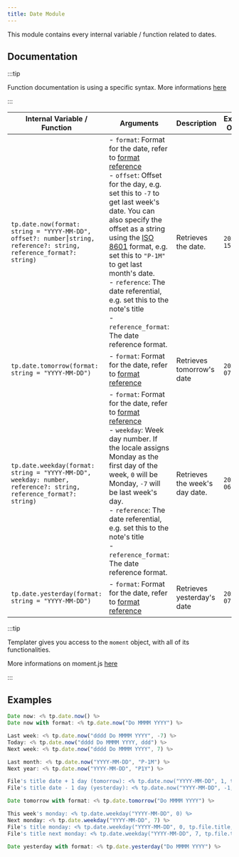 ```yaml
---
title: Date Module
---
```


This module contains every internal variable / function related to dates.

## Documentation

:::tip

Function documentation is using a specific syntax. More informations [here](../../syntax.md#function-documentation-syntax)

:::

| Internal Variable / Function                                 | Arguments                                                    | Description                    | Example Output |
| ------------------------------------------------------------ | ------------------------------------------------------------ | ------------------------------ | -------------- |
| `tp.date.now(format: string = "YYYY-MM-DD", offset?: number⎮string, reference?: string, reference_format?: string)` | - `format`: Format for the date, refer to [format reference](https://momentjs.com/docs/#/displaying/format/)<br />- `offset`: Offset for the day, e.g. set this to `-7` to get last week's date. You can also specify the offset as a string using the [ISO 8601](https://en.wikipedia.org/wiki/ISO_8601#Durations) format, e.g. set this to `"P-1M"` to get last month's date.<br />- `reference`: The date referential, e.g. set this to the note's title<br />- `reference_format`: The date reference format. | Retrieves the date.            | `2021-01-15`   |
| `tp.date.tomorrow(format: string = "YYYY-MM-DD")`            | - `format`: Format for the date, refer to [format reference](https://momentjs.com/docs/#/displaying/format/) | Retrieves tomorrow's date      | `2020-11-07`   |
| `tp.date.weekday(format: string = "YYYY-MM-DD", weekday: number, reference?: string, reference_format?: string)` | - `format`: Format for the date, refer to [format reference](https://momentjs.com/docs/#/displaying/format/)<br />- `weekday`: Week day number. If the locale assigns Monday as the first day of the week, `0` will be Monday, `-7` will be last week's day.<br />- `reference`: The date referential, e.g. set this to the note's title<br />- `reference_format`: The date reference format. | Retrieves the week's day date. | `2021-04-06`   |
| `tp.date.yesterday(format: string = "YYYY-MM-DD")`           | - `format`: Format for the date, refer to [format reference](https://momentjs.com/docs/#/displaying/format/) | Retrieves yesterday's date     | `2020-11-07`   |

:::tip

Templater gives you access to the `moment` object, with all of its functionalities.

More informations on moment.js [here](https://momentjs.com/docs/#/displaying/)

:::

## Examples

```javascript
Date now: <% tp.date.now() %>
Date now with format: <% tp.date.now("Do MMMM YYYY") %>

Last week: <% tp.date.now("dddd Do MMMM YYYY", -7) %>
Today: <% tp.date.now("dddd Do MMMM YYYY, ddd") %>
Next week: <% tp.date.now("dddd Do MMMM YYYY", 7) %>

Last month: <% tp.date.now("YYYY-MM-DD", "P-1M") %>
Next year: <% tp.date.now("YYYY-MM-DD", "P1Y") %>

File's title date + 1 day (tomorrow): <% tp.date.now("YYYY-MM-DD", 1, tp.file.title, "YYYY-MM-DD") %>
File's title date - 1 day (yesterday): <% tp.date.now("YYYY-MM-DD", -1, tp.file.title, "YYYY-MM-DD") %>

Date tomorrow with format: <% tp.date.tomorrow("Do MMMM YYYY") %>    

This week's monday: <% tp.date.weekday("YYYY-MM-DD", 0) %>
Next monday: <% tp.date.weekday("YYYY-MM-DD", 7) %>
File's title monday: <% tp.date.weekday("YYYY-MM-DD", 0, tp.file.title, "YYYY-MM-DD") %>
File's title next monday: <% tp.date.weekday("YYYY-MM-DD", 7, tp.file.title, "YYYY-MM-DD") %>

Date yesterday with format: <% tp.date.yesterday("Do MMMM YYYY") %>
```